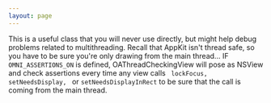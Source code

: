 ```yaml
---
layout: page
---
```




This is a useful class that you will never use directly, but might help debug problems related to multithreading. Recall that AppKit isn't thread safe, so you have to be sure you're only drawing from the main thread... IF <code>OMNI_ASSERTIONS_ON</code> is defined, OAThreadCheckingView will pose as NSView and check assertions every time any view calls <code> lockFocus, setNeedsDisplay, </code> or <code>setNeedsDisplayInRect</code> to be sure that the call is coming from the main thread.
